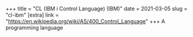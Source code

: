 +++
title = "CL (IBM i Control Language) (IBM)"
date = 2021-03-05
slug = "cl-ibm"
[extra]
link = "https://en.wikipedia.org/wiki/AS/400_Control_Language"
+++
A programming language

